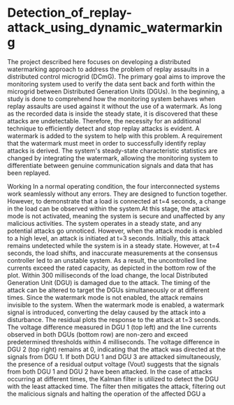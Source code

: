 # Detection_of_replay-attack_using_dynamic_watermarking
The project described here focuses on developing a distributed watermarking approach to address the
problem of replay assaults in a distributed control microgrid (DCmG). The primary goal aims to
improve the monitoring system used to verify the data sent back and forth within the microgrid between
Distributed Generation Units (DGUs).
In the beginning, a study is done to comprehend how the monitoring system behaves when replay
assaults are used against it without the use of a watermark. As long as the recorded data is inside the
steady state, it is discovered that these attacks are undetectable. Therefore, the necessity for an
additional technique to efficiently detect and stop replay attacks is evident. A watermark is added to
the system to help with this problem.
A requirement that the watermark must meet in order to successfully identify replay attacks is derived.
The system's steady-state characteristic statistics are changed by integrating the watermark, allowing
the monitoring system to differentiate between genuine communication signals and data that has
been replayed.

Working
In a normal operating condition, the four interconnected systems work seamlessly without any errors.
They are designed to function together. However, to demonstrate that a load is connected at t=4 seconds, a change in the load can be observed within the system.At this
stage, the attack mode is not activated, meaning the system is secure and unaffected by any malicious
activities. The system operates in a steady state, and any potential attacks go unnoticed.
However, when the attack mode is enabled to a high level, an attack is initiated at t=3 seconds. Initially, this attack remains undetected while the system is in a steady state.
However, at t=4 seconds, the load shifts, and inaccurate measurements at the consensus controller
led to an unstable system. As a result, the uncontrolled line currents exceed the rated capacity, as
depicted in the bottom row of the plot. Within 300 milliseconds of the load change, the local
Distributed Generation Unit (DGU) is damaged due to the attack. The timing of the attack can be
altered to target the DGUs simultaneously or at different times. Since the watermark mode is not
enabled, the attack remains invisible to the system.
When the watermark mode is enabled, a watermark signal is introduced, converting the delay caused
by the attack into a disturbance. The residual plots  the response to the attack at
t=3 seconds. The voltage difference measured in DGU 1 (top left) and the line currents observed in
both DGUs (bottom row) are non-zero and exceed predetermined thresholds within 4 milliseconds.
The voltage difference in DGU 2 (top right) remains at 0, indicating that the attack was directed at
the signals from DGU 1.
If both DGU 1 and DGU 3 are attacked simultaneously, the presence of a residual output voltage
(Vout) suggests that the signals from both DGU 1 and DGU 2 have been attacked. In the case of
attacks occurring at different times, the Kalman filter is utilized to detect the DGU with the least
attacked time. The filter then mitigates the attack, filtering out the malicious signals and halting the
operation of the affected DGU a
